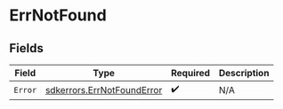 # ErrNotFound


## Fields

| Field                                                                    | Type                                                                     | Required                                                                 | Description                                                              |
| ------------------------------------------------------------------------ | ------------------------------------------------------------------------ | ------------------------------------------------------------------------ | ------------------------------------------------------------------------ |
| `Error`                                                                  | [sdkerrors.ErrNotFoundError](../../models/sdkerrors/errnotfounderror.md) | :heavy_check_mark:                                                       | N/A                                                                      |